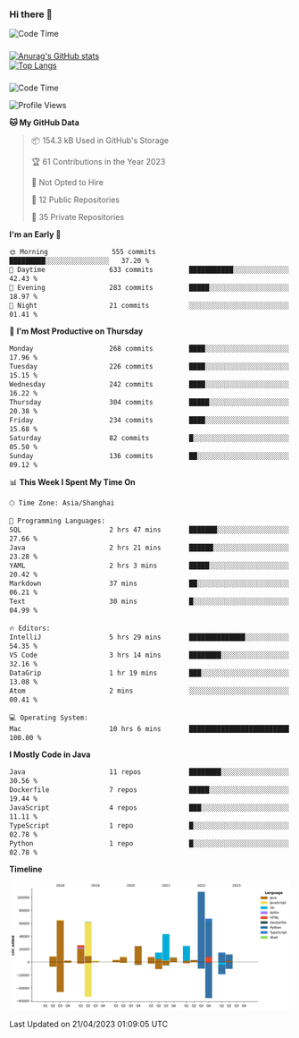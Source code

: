 ### Hi there 👋 

![Code Time](https://img.shields.io/endpoint?style=flat&url=https://codetime-api.datreks.com/badge/1061?logoColor=white%26project=%26recentMS=0%26showProject=false)

<!--
**Muyiafan/Muyiafan** is a ✨ _special_ ✨ repository because its `README.md` (this file) appears on your GitHub profile.

Here are some ideas to get you started:

- 🔭 I’m currently working on ...
- 🌱 I’m currently learning ...
- 👯 I’m looking to collaborate on ...
- 🤔 I’m looking for help with ...
- 💬 Ask me about ...
- 📫 How to reach me: ...
- 😄 Pronouns: ...
- ⚡ Fun fact: ...
-->

### 

[![Anurag's GitHub stats](https://github-readme-stats.vercel.app/api?username=Muyiafan)](https://github.com/anuraghazra/github-readme-stats)
<br>
[![Top Langs](https://github-readme-stats.vercel.app/api/top-langs/?username=Muyiafan)](https://github.com/anuraghazra/github-readme-stats)

### 

<!--START_SECTION:waka-->
![Code Time](http://img.shields.io/badge/Code%20Time-5%2C733%20hrs%2037%20mins-blue)

![Profile Views](http://img.shields.io/badge/Profile%20Views-0-blue)

**🐱 My GitHub Data** 

> 📦 154.3 kB Used in GitHub's Storage 
 > 
> 🏆 61 Contributions in the Year 2023
 > 
> 🚫 Not Opted to Hire
 > 
> 📜 12 Public Repositories 
 > 
> 🔑 35 Private Repositories 
 > 
**I'm an Early 🐤** 

```text
🌞 Morning                555 commits         █████████░░░░░░░░░░░░░░░░   37.20 % 
🌆 Daytime                633 commits         ███████████░░░░░░░░░░░░░░   42.43 % 
🌃 Evening                283 commits         █████░░░░░░░░░░░░░░░░░░░░   18.97 % 
🌙 Night                  21 commits          ░░░░░░░░░░░░░░░░░░░░░░░░░   01.41 % 
```
📅 **I'm Most Productive on Thursday** 

```text
Monday                   268 commits         ████░░░░░░░░░░░░░░░░░░░░░   17.96 % 
Tuesday                  226 commits         ████░░░░░░░░░░░░░░░░░░░░░   15.15 % 
Wednesday                242 commits         ████░░░░░░░░░░░░░░░░░░░░░   16.22 % 
Thursday                 304 commits         █████░░░░░░░░░░░░░░░░░░░░   20.38 % 
Friday                   234 commits         ████░░░░░░░░░░░░░░░░░░░░░   15.68 % 
Saturday                 82 commits          █░░░░░░░░░░░░░░░░░░░░░░░░   05.50 % 
Sunday                   136 commits         ██░░░░░░░░░░░░░░░░░░░░░░░   09.12 % 
```


📊 **This Week I Spent My Time On** 

```text
🕑︎ Time Zone: Asia/Shanghai

💬 Programming Languages: 
SQL                      2 hrs 47 mins       ███████░░░░░░░░░░░░░░░░░░   27.66 % 
Java                     2 hrs 21 mins       ██████░░░░░░░░░░░░░░░░░░░   23.28 % 
YAML                     2 hrs 3 mins        █████░░░░░░░░░░░░░░░░░░░░   20.42 % 
Markdown                 37 mins             ██░░░░░░░░░░░░░░░░░░░░░░░   06.21 % 
Text                     30 mins             █░░░░░░░░░░░░░░░░░░░░░░░░   04.99 % 

🔥 Editors: 
IntelliJ                 5 hrs 29 mins       ██████████████░░░░░░░░░░░   54.35 % 
VS Code                  3 hrs 14 mins       ████████░░░░░░░░░░░░░░░░░   32.16 % 
DataGrip                 1 hr 19 mins        ███░░░░░░░░░░░░░░░░░░░░░░   13.08 % 
Atom                     2 mins              ░░░░░░░░░░░░░░░░░░░░░░░░░   00.41 % 

💻 Operating System: 
Mac                      10 hrs 6 mins       █████████████████████████   100.00 % 
```

**I Mostly Code in Java** 

```text
Java                     11 repos            ████████░░░░░░░░░░░░░░░░░   30.56 % 
Dockerfile               7 repos             █████░░░░░░░░░░░░░░░░░░░░   19.44 % 
JavaScript               4 repos             ███░░░░░░░░░░░░░░░░░░░░░░   11.11 % 
TypeScript               1 repo              █░░░░░░░░░░░░░░░░░░░░░░░░   02.78 % 
Python                   1 repo              █░░░░░░░░░░░░░░░░░░░░░░░░   02.78 % 
```



**Timeline**

![Lines of Code chart](https://raw.githubusercontent.com/Muyiafan/Muyiafan/main/assets/bar_graph.png)


 Last Updated on 21/04/2023 01:09:05 UTC
<!--END_SECTION:waka-->
